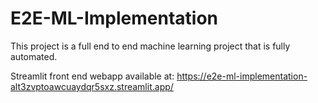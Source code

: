 # E2E-ML-Implementation
This project is a full end to end machine learning project that is fully automated. 

Streamlit front end webapp available at: https://e2e-ml-implementation-alt3zvptoawcuaydqr5sxz.streamlit.app/
